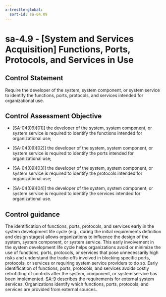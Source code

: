 ```yaml
---
x-trestle-global:
  sort-id: sa-04.09
---
```


# sa-4.9 - \[System and Services Acquisition\] Functions, Ports, Protocols, and Services in Use

## Control Statement

Require the developer of the system, system component, or system service to identify the functions, ports, protocols, and services intended for organizational use.

## Control Assessment Objective

- \[SA-04(09)[01]\] the developer of the system, system component, or system service is required to identify the functions intended for organizational use;

- \[SA-04(09)[02]\] the developer of the system, system component, or system service is required to identify the ports intended for organizational use;

- \[SA-04(09)[03]\] the developer of the system, system component, or system service is required to identify the protocols intended for organizational use;

- \[SA-04(09)[04]\] the developer of the system, system component, or system service is required to identify the services intended for organizational use.

## Control guidance

The identification of functions, ports, protocols, and services early in the system development life cycle (e.g., during the initial requirements definition and design stages) allows organizations to influence the design of the system, system component, or system service. This early involvement in the system development life cycle helps organizations avoid or minimize the use of functions, ports, protocols, or services that pose unnecessarily high risks and understand the trade-offs involved in blocking specific ports, protocols, or services or requiring system service providers to do so. Early identification of functions, ports, protocols, and services avoids costly retrofitting of controls after the system, component, or system service has been implemented. [SA-9](#sa-9) describes the requirements for external system services. Organizations identify which functions, ports, protocols, and services are provided from external sources.
